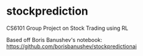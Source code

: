 # stockprediction
CS6101 Group Project on Stock Trading using RL

Based off Boris Banushev's notebook: https://github.com/borisbanushev/stockpredictionai

